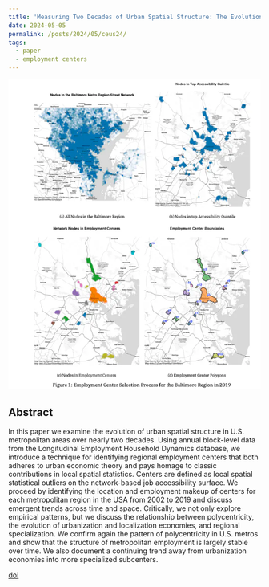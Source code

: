 ```yaml
---
title: 'Measuring Two Decades of Urban Spatial Structure: The Evolution of Agglomeration Economies in American Metros'
date: 2024-05-05
permalink: /posts/2024/05/ceus24/
tags:
  - paper
  - employment centers
---
```


![ipadss](/images/ceus.png)

## Abstract
In this paper we examine the evolution of urban spatial structure in U.S. metropolitan areas over nearly two decades. Using annual block-level data from the Longitudinal Employment Household Dynamics database, we introduce a technique for identifying regional employment centers that both adheres to urban economic theory and pays homage to classic contributions in local spatial statistics. Centers are defined as local spatial statistical outliers on the network-based job accessibility surface. We proceed by identifying the location and employment makeup of centers for each metropolitan region in the USA from 2002 to 2019 and discuss emergent trends across time and space. Critically, we not only explore empirical patterns, but we discuss the relationship between polycentricity, the evolution of urbanization and localization economies, and regional specialization. We confirm again the pattern of polycentricity in U.S. metros and show that the structure of metropolitan employment is largely stable over time. We also document a continuing trend away from urbanization economies into more specialized subcenters.

[doi](https://www.sciencedirect.com/science/article/pii/S0198971524000450?via%3Dihub)
